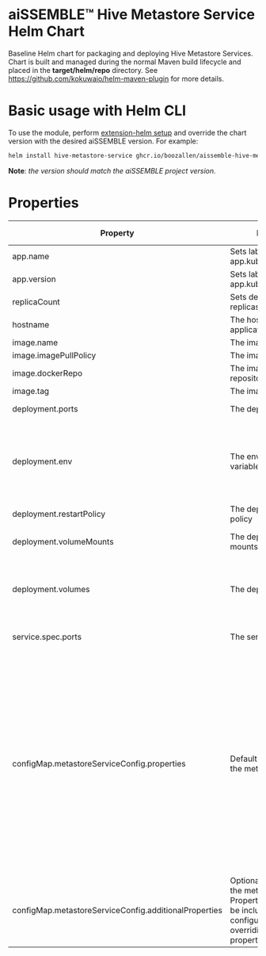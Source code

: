 # aiSSEMBLE&trade; Hive Metastore Service Helm Chart
Baseline Helm chart for packaging and deploying Hive Metastore Services. Chart is built and managed during the normal Maven build lifecycle and placed in the **target/helm/repo** directory. See https://github.com/kokuwaio/helm-maven-plugin for more details. 

# Basic usage with Helm CLI
To use the module, perform [extension-helm setup](../README.md#leveraging-extensions-helm) and override the chart version with the desired aiSSEMBLE version. For example:
```bash
helm install hive-metastore-service ghcr.io/boozallen/aissemble-hive-metastore-service-chart --version <AISSEMBLE-VERSION>
```
**Note**: *the version should match the aiSSEMBLE project version.*

# Properties
| Property                                              | Description                                        | Required Override | Default                                                                                                                                                                                                                                                                                                                                                                                                                                                                                                                                                                                                                                                                                                                                                                                                                                                                                                                                                                                                                                                                                                                                                                                                                                                                                                                                                                                       |
|-------------------------------------------------------|----------------------------------------------------|-------------------|-----------------------------------------------------------------------------------------------------------------------------------------------------------------------------------------------------------------------------------------------------------------------------------------------------------------------------------------------------------------------------------------------------------------------------------------------------------------------------------------------------------------------------------------------------------------------------------------------------------------------------------------------------------------------------------------------------------------------------------------------------------------------------------------------------------------------------------------------------------------------------------------------------------------------------------------------------------------------------------------------------------------------------------------------------------------------------------------------------------------------------------------------------------------------------------------------------------------------------------------------------------------------------------------------------------------------------------------------------------------------------------------------|
| app.name                                              | Sets label for app.kubernetes.io/name              | No                | Chart.Name (aissemble-hive-metastore-service-chart)                                                                                                                                                                                                                                                                                                                                                                                                                                                                                                                                                                                                                                                                                                                                                                                                                                                                                                                                                                                                                                                                                                                                                                                                                                                                                                                                           |
| app.version                                           | Sets label for app.kubernetes.io/version           | No                | Chart.AppVersion (aiSSEMBLE project version)                                                                                                                                                                                                                                                                                                                                                                                                                                                                                                                                                                                                                                                                                                                                                                                                                                                                                                                                                                                                                                                                                                                                                                                                                                                                                                                                                  |
| replicaCount                                          | Sets desired number of replicas (instances)        | No                | 1                                                                                                                                                                                                                                                                                                                                                                                                                                                                                                                                                                                                                                                                                                                                                                                                                                                                                                                                                                                                                                                                                                                                                                                                                                                                                                                                                                                             |
| hostname                                              | The hostname for the application                   | No                | hive-metastore-service                                                                                                                                                                                                                                                                                                                                                                                                                                                                                                                                                                                                                                                                                                                                                                                                                                                                                                                                                                                                                                                                                                                                                                                                                                                                                                                                                                        |
| image.name                                            | The image name                                     | Yes               | boozallen/aissemble-hive-service                                                                                                                                                                                                                                                                                                                                                                                                                                                                                                                                                                                                                                                                                                                                                                                                                                                                                                                                                                                                                                                                                                                                                                                                                                                                                                                                                              |
| image.imagePullPolicy                                 | The image pull policy                              | No                | IfNotPresent                                                                                                                                                                                                                                                                                                                                                                                                                                                                                                                                                                                                                                                                                                                                                                                                                                                                                                                                                                                                                                                                                                                                                                                                                                                                                                                                                                                  |
| image.dockerRepo                                      | The image docker repository                        | No                | NB: OSS: update with aissemble docker repository                                                                                                                                                                                                                                                                                                                                                                                                                                                                                                                                                                                                                                                                                                                                                                                                                                                                                                                                                                                                                                                                                                                                                                                                                                                                                                                                              |
| image.tag                                             | The image tag                                      | No                | Chart.AppVersion                                                                                                                                                                                                                                                                                                                                                                                                                                                                                                                                                                                                                                                                                                                                                                                                                                                                                                                                                                                                                                                                                                                                                                                                                                                                                                                                                                              |
| deployment.ports                                      | The deployment ports                               | No                | &emsp; - name: "thrift" <br/>&emsp;&emsp;containerPort: 9083                                                                                                                                                                                                                                                                                                                                                                                                                                                                                                                                                                                                                                                                                                                                                                                                                                                                                                                                                                                                                                                                                                                                                                                                                                                                                                                                  |
| deployment.env                                        | The environment variables for the pod              | No                | &emsp; - name: HADOOP_HOME <br/>&emsp;&emsp;value: /opt/hadoop-3.3.1 <br/>&emsp; - name: HADOOP_CLASSPATH <br/>&emsp;&emsp;value: $HADOOP_CLASSPATH:/opt/hadoop-3.3.1/share/hadoop/tools/lib/*.jar <br/>&emsp; - name: JAVA_HOME <br/>&emsp;&emsp;value: /usr/local/openjdk-11 <br/>&emsp; - name: HIVE_HOME <br/>&emsp;&emsp;value: /opt/apache-hive-metastore-3.0.0-bin                                                                                                                                                                                                                                                                                                                                                                                                                                                                                                                                                                                                                                                                                                                                                                                                                                                                                                                                                                                                                     |
| deployment.restartPolicy                              | The deployment restart policy                      | No                | Always                                                                                                                                                                                                                                                                                                                                                                                                                                                                                                                                                                                                                                                                                                                                                                                                                                                                                                                                                                                                                                                                                                                                                                                                                                                                                                                                                                                        |
| deployment.volumeMounts                               | The deployment volume mounts                       | No                | &emsp; - name: metastore-service-config <br/>&emsp;&emsp;mountPath: /opt/apache-hive-metastore-3.0.0-bin/conf/metastore-site.xml <br/>&emsp;&emsp;subPath: metastore-site.xml                                                                                                                                                                                                                                                                                                                                                                                                                                                                                                                                                                                                                                                                                                                                                                                                                                                                                                                                                                                                                                                                                                                                                                                                                 |
| deployment.volumes                                    | The deployment volumes                             | No                | &emsp; - name: metastore-service-config <br/>&emsp;&emsp;configMap: <br/>&emsp;&emsp;&emsp;name: metastore-service-config <br/>&emsp;&emsp;&emsp;items: <br/>&emsp;&emsp;&emsp;&emsp; - key: metastore-site.xml <br/>&emsp;&emsp;&emsp;&emsp;&emsp;path: metastore-site.xml                                                                                                                                                                                                                                                                                                                                                                                                                                                                                                                                                                                                                                                                                                                                                                                                                                                                                                                                                                                                                                                                                                                   |
| service.spec.ports                                    | The service spec ports                             | No                | &emsp; - name: "thrift" <br/>&emsp;&emsp;port: 9083 <br/>&emsp;&emsp;targetPort: 9083                                                                                                                                                                                                                                                                                                                                                                                                                                                                                                                                                                                                                                                                                                                                                                                                                                                                                                                                                                                                                                                                                                                                                                                                                                                                                                         |
| configMap.metastoreServiceConfig.properties           | Default configuration for the metastore service    | No                | &emsp; - name: metastore.thrift.uris <br/>&emsp;&emsp;value: thrift://0.0.0.0:9083 <br/>&emsp;&emsp;description: Thrift URI for the remote metastore. Used by metastore client to connect to remote metastore. <br/>&emsp; - name: metastore.task.threads.always <br/>&emsp;&emsp;value: org.apache.hadoop.hive.metastore.events.EventCleanerTask,org.apache.hadoop.hive.metastore.MaterializationsCacheCleanerTask <br/>&emsp; - name: metastore.expression.proxy <br/>&emsp;&emsp;value: org.apache.hadoop.hive.metastore.DefaultPartitionExpressionProxy <br/>&emsp; - name: javax.jdo.option.ConnectionDriverName <br/>&emsp;&emsp;value: com.mysql.cj.jdbc.Driver <br/>&emsp; - name: javax.jdo.option.ConnectionURL <br/>&emsp;&emsp;value: jdbc:mysql://hive-metastore-db:3306/metastore?createDatabaseIfNotExist=true\&amp;allowPublicKeyRetrieval=true\&amp;useSSL=false <br/>&emsp;&emsp;description: JDBC connect string for a JDBC metastore <br/>&emsp; - name: javax.jdo.option.ConnectionUserName <br/>&emsp;&emsp;value: hive <br/>&emsp;&emsp;description: Username to use against metastore database <br/>&emsp; - name: javax.jdo.option.ConnectionPassword <br/>&emsp;&emsp;value: hive <br/>&emsp;&emsp;description: Password to use against metastore database <br/>&emsp; - name: metastore.warehouse.dir <br/>&emsp;&emsp;value: s3a://spark-infrastructure/warehouse |
| configMap.metastoreServiceConfig.additionalProperties | Optional configuration for the metastore service. Properties added here will be included in the configuration without overriding the default properties | No                |                                                                                                                                                                                                                                                                                                                                                                                                                                                                                                                                                                                                                                                                                                                                                                                                                                                                                                                                                                                                                                                                                                                                                                                                                                                                                                                                                                                               |

